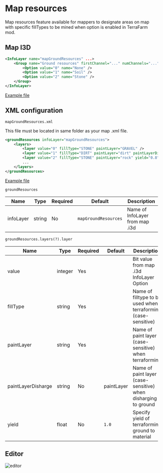 # Map resources

Map resources feature available for mappers to designate areas on map with specific fillTypes to be mined when option is enabled in TerraFarm mod.

## Map I3D

```xml
<InfoLayer name="mapGroundResources" ...>
    <Group name="Ground resources" firstChannel="..." numChannels="..." runtime="true">
        <Option value="0" name="None" />
        <Option value="1" name="Soil" />
        <Option value="2" name="Stone" />
    </Group>
</InfoLayer>
```

[Example file](./mapResources.i3d.xml)

## XML configuration

```mapGroundResources.xml```

This file must be located in same folder as your map .xml file.

```xml
<groundResources infoLayer="mapGroundResources">
    <layers>
        <layer value="0" fillType="STONE" paintLayer="GRAVEL" />
        <layer value="1" fillType="DIRT" paintLayer="dirt" paintLayerDischarge="dirtDark" />
        <layer value="2" fillType="STONE" paintLayer="rock" yield="0.8" />
        ...
    </layers>
</groundResources>
```

[Example file](./mapGroundResources.xml)

```groundResources```

| Name | Type | Required | Default | Description |
|------|------|----------|---------|-------------|
| infoLayer | string | No | ```mapGroundResources``` | Name of InfoLayer from map .i3d |

```groundResources.layers(?).layer```

| Name | Type | Required | Default | Description |
|------|------|----------|---------|-------------|
| value | integer | Yes | | Bit value from map .i3d InfoLayer Option |
| fillType | string | Yes | | Name of filltype to be used when terraforming (case-sensitive) |
| paintLayer | string | Yes | | Name of paint layer (case-sensitive) when terraforming |
| paintLayerDisharge | string | No | paintLayer | Name of paint layer (case-sensitive) when disharging to ground |
| yield | float | No | ```1.0``` | Specify yield of terraforming ground to material |

## Editor

![editor](./images/resources_ge.jpg)